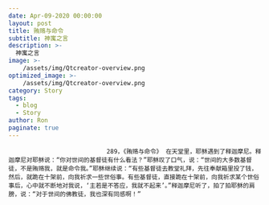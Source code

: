 ```yaml
---
date: Apr-09-2020 00:00:00
layout: post
title: 贿赂与命令
subtitle: 神寓之言
description: >-
  神寓之言
image: >-
    /assets/img/Qtcreator-overview.png
optimized_image: >-
    /assets/img/Qtcreator-overview.png
category: Story
tags:
  - blog
  - Story
author: Ron
paginate: true
---
```


							　　289，《贿赂与命令》 在天堂里，耶稣遇到了释迦摩尼。释迦摩尼对耶稣说：“你对世间的基督徒有什么看法？”耶稣叹了口气，说：“世间的大多数基督徒，不是贿赂我，就是命令我。”耶稣继续说：“有些基督徒去教堂礼拜，先往奉献箱里投了钱，然后，就跪在十架前，向我祈求一些世俗事。有些基督徒，直接跪在十架前，向我祈求某个世俗事后，心中就不断地对我说，‘主若是不答应，我就不起来’。”释迦摩尼听了，拍了拍耶稣的肩膀，说：“对于世间的佛教徒，我也深有同感啊！”
							
							
						